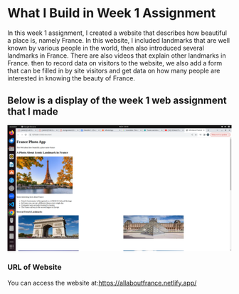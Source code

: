 # What I Build in Week 1 Assignment

In this week 1 assignment, I created a website that describes how beautiful a place is, namely France. In this website, I included landmarks that are well known by various people in the world, then also introduced several landmarks in France. There are also videos that explain other landmarks in France. then to record data on visitors to the website, we also add a form that can be filled in by site visitors and get data on how many people are interested in knowing the beauty of France.

## Below is a display of the week 1 web assignment that I made

![myphotolocal](Assets/Tampilan%20web.png)

### URL of Website

You can access the website at:https://allaboutfrance.netlify.app/
